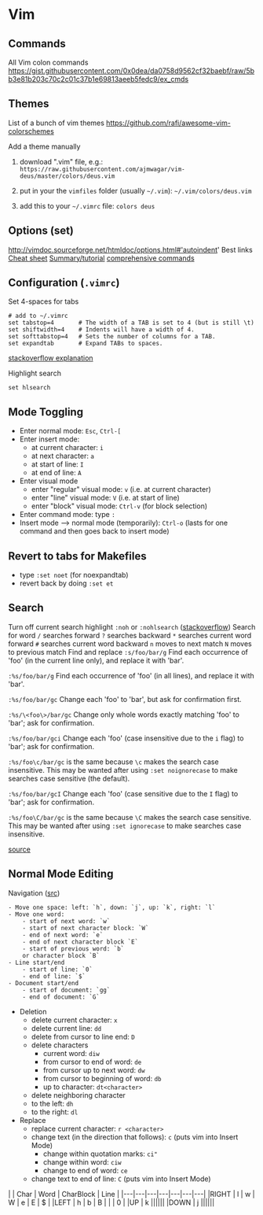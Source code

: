 # Vim

## Commands

All Vim colon commands
https://gist.githubusercontent.com/0x0dea/da0758d9562cf32baebf/raw/5bb3e81b203c70c2c01c37b1e69813aeeb5fedc9/ex_cmds

## Themes

List of a bunch of vim themes
https://github.com/rafi/awesome-vim-colorschemes

Add a theme manually

1. download ".vim" file, e.g.:
```https://raw.githubusercontent.com/ajmwagar/vim-deus/master/colors/deus.vim```

2. put in your the `vimfiles` folder (usually `~/.vim`):
```~/.vim/colors/deus.vim```

3. add this to your `~/.vimrc` file:
```colors deus```

## Options (set)

http://vimdoc.sourceforge.net/htmldoc/options.html#'autoindent'
Best links
[Cheat sheet](https://vim.rtorr.com/)
[Summary/tutorial](https://www.digitalocean.com/community/tutorials/installing-and-using-the-vim-text-editor-on-a-cloud-server)
[comprehensive commands](https://www.keycdn.com/blog/vim-commands)

## Configuration (`.vimrc`)

Set 4-spaces for tabs

```
# add to ~/.vimrc
set tabstop=4       # The width of a TAB is set to 4 (but is still \t)
set shiftwidth=4    # Indents will have a width of 4.
set softtabstop=4   # Sets the number of columns for a TAB.
set expandtab       # Expand TABs to spaces.
```
[stackoverflow explanation](https://stackoverflow.com/questions/234564/tab-key-4-spaces-and-auto-indent-after-curly-braces-in-vim)

Highlight search

```
set hlsearch
```
## Mode Toggling

- Enter normal mode: `Esc`, `Ctrl-[`
- Enter insert mode:
    - at current character: `i`
    - at next character: `a`
    - at start of line: `I`
    - at end of line: `A`
- Enter visual mode
    - enter "regular" visual mode: `v` (i.e. at current character)
    - enter "line" visual mode: `V` (i.e. at start of line)
    - enter "block" visual mode: `Ctrl-v` (for block selection)
- Enter command mode: type `:`
- Insert mode --> normal mode (temporarily): `Ctrl-o` (lasts for one command and then goes back to insert mode)

## Revert to tabs for Makefiles

- type `:set noet` (for noexpandtab) 
- revert back by doing `:set et`

## Search
Turn off current search highlight
`:noh` or `:nohlsearch` ([stackoverflow](https://stackoverflow.com/questions/657447/vim-clear-last-search-highlighting))
Search for word
`/` searches forward
`?` searches backward
`*` searches current word forward
`#` searches current word backward
`n` moves to next match
`N` moves to previous match
Find and replace
`:s/foo/bar/g`
Find each occurrence of 'foo' (in the current line only), and replace it with 'bar'.

`:%s/foo/bar/g`
Find each occurrence of 'foo' (in all lines), and replace it with 'bar'.

`:%s/foo/bar/gc`
Change each 'foo' to 'bar', but ask for confirmation first.

`:%s/\<foo\>/bar/gc`
Change only whole words exactly matching 'foo' to 'bar'; ask for confirmation.

`:%s/foo/bar/gci`
Change each 'foo' (case insensitive due to the `i` flag) to 'bar'; ask for confirmation.

`:%s/foo\c/bar/gc` is the same because `\c` makes the search case insensitive.
This may be wanted after using `:set noignorecase` to make searches case sensitive (the default).

`:%s/foo/bar/gcI`
Change each 'foo' (case sensitive due to the `I` flag) to 'bar'; ask for confirmation.

`:%s/foo\C/bar/gc` is the same because `\C` makes the search case sensitive.
This may be wanted after using `:set ignorecase` to make searches case insensitive.

[source](https://vim.fandom.com/wiki/Search_and_replace)

## Normal Mode Editing

Navigation ([src](https://vim.fandom.com/wiki/Moving_around))
    
    - Move one space: left: `h`, down: `j`, up: `k`, right: `l`
    - Move one word:
        - start of next word: `w`
        - start of next character block: `W`
        - end of next word: `e`
        - end of next character block `E`
        - start of previous word: `b`
        or character block `B`
    - Line start/end
        - start of line: `0`
        - end of line: `$`
    - Document start/end
        - start of document: `gg`
        - end of document: `G`
- Deletion
    - delete current character: `x`
    - delete current line: `dd`
    - delete from cursor to line end: `D`
    - delete characters
        - current word: `diw`
        - from cursor to end of word: `de`
        - from cursor up to next word: `dw`
        - from cursor to beginning of word: `db`
        - up to character: `dt<character>`
    - delete neighboring character
    - to the left: `dh`
    - to the right: `dl`
- Replace
    - replace current character: `r <character>`
    - change text (in the direction that follows): `c` (puts vim into Insert Mode)
        - change within quotation marks: `ci"`
        - change within word: `ciw`
        - change to end of word: `ce`
    - change text to end of line: `C` (puts vim into Insert Mode)
    
    
    
        
| | Char | Word | CharBlock | Line |
|---|---|---|---|---|---|---|
|RIGHT | l | w | W | e | E | $ |
|LEFT  | h | b | B |   |   | 0 |
|UP    | k ||||||
|DOWN  | j ||||||